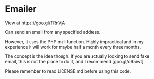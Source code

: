 # Emailer
View at https://goo.gl/TRnVjA

Can send an email from any specified address.

However, it uses the PHP mail function. Highly impractical and in my experience it will work for maybe half a month every three months.

The concept is the idea though. If you are actually looking to send fake email, this is not the place to do it, and I recommend [goo.gl/o95iwt]

Please remember to read LICENSE.md before using this code.